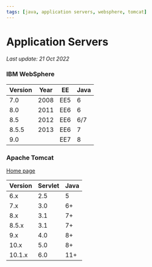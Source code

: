 ```yaml
---
tags: [java, application servers, websphere, tomcat]
---
```

# Application Servers

*Last update: 21 Oct 2022*

### IBM WebSphere

| Version | Year | EE | Java |
| --- | --- | ---| --- |
| 7.0   | 2008 | EE5 | 6 |
| 8.0   | 2011 | EE6 | 6 |
| 8.5   | 2012 | EE6 | 6/7 |
| 8.5.5 | 2013 | EE6 | 7 |
| 9.0   |      | EE7 | 8 |

### Apache Tomcat

[Home page](https://tomcat.apache.org)

| Version | Servlet | Java |
| --- | --- | ---|
| 6.x   | 2.5 | 5 |
| 7.x   | 3.0 | 6+|
| 8.x   | 3.1 | 7+ |
| 8.5.x | 3.1 | 7+ | 
| 9.x   | 4.0 | 8+ |
| 10.x  | 5.0 | 8+ |
| 10.1.x| 6.0 | 11+ |
